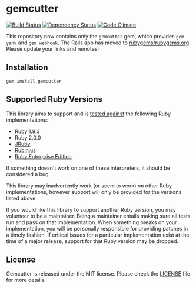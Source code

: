 # gemcutter
[![Build Status](https://secure.travis-ci.org/rubygems/gemcutter.png?branch=master)][travis]
[![Dependency Status](https://gemnasium.com/rubygems/gemcutter.png?travis)][gemnasium]
[![Code Climate](https://codeclimate.com/badge.png)][codeclimate]

This repository now contains only the `gemcutter` gem, which provides `gem
yank` and `gem webhook`. The Rails app has moved to
[rubygems/rubygems.org][rubygems]. Please update your links and remotes!

[travis]: http://travis-ci.org/rubygems/gemcutter
[gemnasium]: https://gemnasium.com/rubygems/gemcutter
[codeclimate]: https://codeclimate.com/github/rubygems/gemcutter
[rubygems]: https://github.com/rubygems/rubygems.org

## Installation
    gem install gemcutter

## Supported Ruby Versions
This library aims to support and is [tested against][travis] the following Ruby
implementations:

* Ruby 1.9.3
* Ruby 2.0.0
* [JRuby][]
* [Rubinius][]
* [Ruby Enterprise Edition][ree]

[jruby]: http://www.jruby.org/
[rubinius]: http://rubini.us/
[ree]: http://www.rubyenterpriseedition.com/

If something doesn't work on one of these interpreters, it should be considered
a bug.

This library may inadvertently work (or seem to work) on other Ruby
implementations, however support will only be provided for the versions listed
above.

If you would like this library to support another Ruby version, you may
volunteer to be a maintainer. Being a maintainer entails making sure all tests
run and pass on that implementation. When something breaks on your
implementation, you will be personally responsible for providing patches in a
timely fashion. If critical issues for a particular implementation exist at the
time of a major release, support for that Ruby version may be dropped.

## License

Gemcutter is released under the MIT license. Please check the [LICENSE][] file
for more details.

[license]: https://github.com/rubygems/gemcutter/blob/master/MIT-LICENSE

